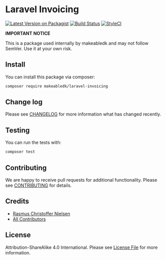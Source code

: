 
# Laravel Invoicing

[![Latest Version on Packagist](https://img.shields.io/packagist/v/makeabledk/laravel-invoicing.svg?style=flat-square)](https://packagist.org/packages/makeabledk/laravel-invoicing)
[![Build Status](https://img.shields.io/travis/makeabledk/laravel-invoicing/master.svg?style=flat-square)](https://travis-ci.org/makeabledk/laravel-invoicing)
[![StyleCI](https://styleci.io/repos/134581432/shield?branch=master)](https://styleci.io/repos/134581432)


**IMPORTANT NOTICE** 

This is a package used internally by makeabledk and may not follow SemVer. Use it at your own risk.


## Install

You can install this package via composer:

``` bash
composer require makeabledk/laravel-invoicing
```

## Change log

Please see [CHANGELOG](CHANGELOG.md) for more information what has changed recently.

## Testing

You can run the tests with:

```bash
composer test
```

## Contributing

We are happy to receive pull requests for additional functionality. Please see [CONTRIBUTING](CONTRIBUTING.md) for details.

## Credits

- [Rasmus Christoffer Nielsen](https://github.com/rasmuscnielsen)
- [All Contributors](../../contributors)

## License

Attribution-ShareAlike 4.0 International. Please see [License File](LICENSE.md) for more information.